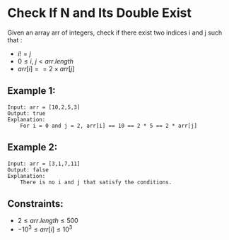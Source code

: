 # Check If N and Its Double Exist

Given an array arr of integers, check if there exist two indices i and j such that :

* $i != j$
* $0 \le i$, $j < arr.length$
* $arr[i] == 2 \times arr[j]$

 

## Example 1:

    Input: arr = [10,2,5,3]
    Output: true
    Explanation: 
        For i = 0 and j = 2, arr[i] == 10 == 2 * 5 == 2 * arr[j]

## Example 2:

    Input: arr = [3,1,7,11]
    Output: false
    Explanation: 
        There is no i and j that satisfy the conditions.

 

## Constraints:

* $2 \le arr.length \le 500$
* $-10^3 \le arr[i] \le 10^3$


